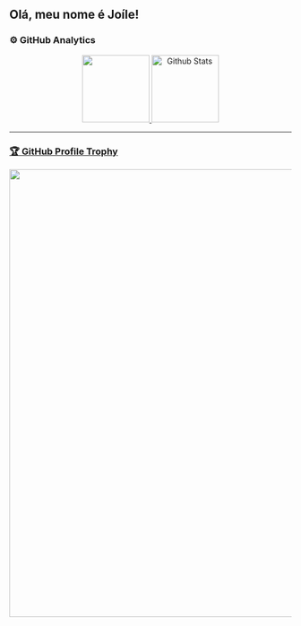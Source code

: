 ## Olá, meu nome é Joíle!

### ⚙️ GitHub Analytics

<div align="center">
  <a href="https://github.com/JoileNextage">
  <img height="120em" src="https://github-readme-stats.vercel.app/api?username=JoileNextage&show_icons=true&theme=github_dark&include_all_commits=true&count_private=true"/>
  <img
      height="120em"
      src="https://github-readme-streak-stats.herokuapp.com/?user=JoileNextage&theme=dark&hide_border=false"
      alt="Github Stats"
    />
</div>

--- 

### 🏆 GitHub Profile Trophy

<p align="center">
  <a
    href="https://github.com/ryo-ma/github-profile-trophy"
    title="repositório de troféus"
  >
    <img
      width="800"
      src="https://github-profile-trophy.vercel.app/?username=JoileNextage&column=8&theme=darkhub&no-frame=true&no-bg=true"
    />
  </a>
</p>